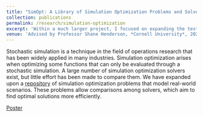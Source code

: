 ```yaml
---
title: "SimOpt: A Library of Simulation Optimization Problems and Solvers"
collection: publications
permalink: /research/simulation-optimization
excerpt: 'Within a much larger project, I focused on expanding the testbed with real-world problems, including a model to minimize COVID-19 infections in a campus setting, to enhance solver testing. I also coded and modified algorithms from literature such as Nelder-Mead of which their solving power on the testbed can then be compared.'
venue: 'Advised by Professor Shane Henderson, *Cornell University*, 2021-2022'
---
```

Stochastic simulation is a technique in the field of operations research that has been widely applied in many industries. Simulation optimization arises when optimizing some functions that can only be evaluated through a stochastic simulation. A large number of simulation optimization solvers exist, but little effort has been made to compare them. We have expanded upon a [repository](https://github.com/simopt-admin/simopt) of simulation optimization problems that model real-world scenarios. These problems allow comparisons among solvers, which aim to find optimal solutions more efficiently.

[Poster](http://academicpages.github.io/files/simopt-poster.pdf)